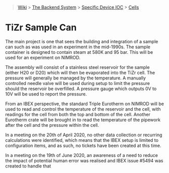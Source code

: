 > [Wiki](Home) > [The Backend System](The-Backend-System) > [Specific Device IOC](Specific-Device-IOC) > [Cells](Cells)

# TiZr Sample Can

The main project is one that sees the building and integration of a sample can such as was used in an experiment in the mid-1990s. The sample container is designed to contain steam at 580K and 95 bar. This will be used for an experiment on NIMROD.

The assembly will consist of a stainless steel reservoir for the sample (either H20 or D20) which will then be evaporated into the TiZr cell. The pressure will generally be managed by the temperature. A manually controlled needle valve will be used during setup to limit the pressure should the reservoir be overfilled. A pressure gauge which outputs 0V to 10V will be used to report the pressure.

From an IBEX perspective, the standard Triple Eurotherm on NIMROD will be used to read and control the temperature of the reservoir and the cell, with readings for the cell from both the top and bottom of the cell. Another Eurotherm crate will be brought in to read the temperature of the pipework after the cell and the pressure within the cell.

In a meeting on the 20th of April 2020, no other data collection or recurring calculations were identified, which means that the IBEX setup is limited to configuration items, and as such, no tickets have been created at this time.

In a meeting on the 19th of June 2020, an awareness of a need to reduce the impact of potential human error was realised and IBEX issue #5494 was created to handle that